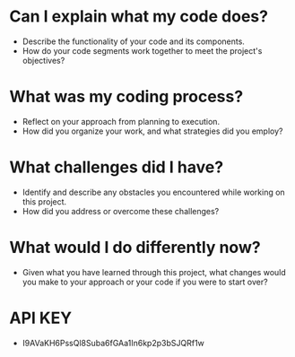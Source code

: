# Can I explain what my code does?

- Describe the functionality of your code and its components. 
- How do your code segments work together to meet the project's objectives?

# What was my coding process?

- Reflect on your approach from planning to execution. 
- How did you organize your work, and what strategies did you employ?

# What challenges did I have?

- Identify and describe any obstacles you encountered while working on this project. 
- How did you address or overcome these challenges?

# What would I do differently now?

- Given what you have learned through this project, what changes would you make to your approach or your code if you were to start over?

# API KEY

- I9AVaKH6PssQl8Suba6fGAa1In6kp2p3bSJQRf1w